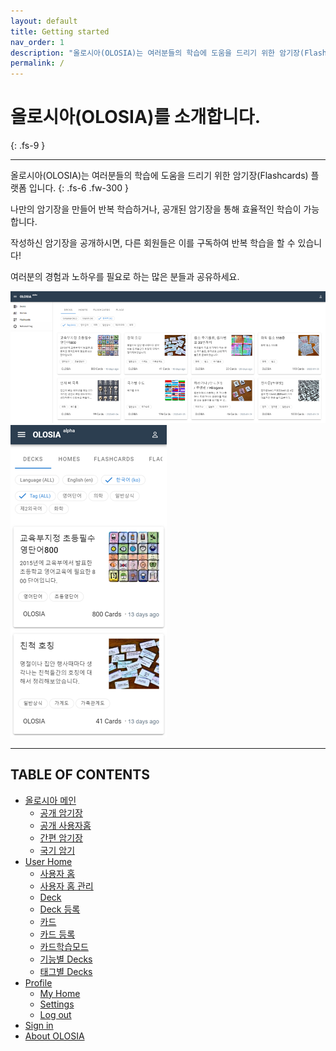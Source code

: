 ```yaml
---
layout: default
title: Getting started
nav_order: 1
description: "올로시아(OLOSIA)는 여러분들의 학습에 도움을 드리기 위한 암기장(Flashcards) 플랫폼 입니다."
permalink: /
---
```


# 올로시아(OLOSIA)를 소개합니다.
{: .fs-9 }

---

올로시아(OLOSIA)는 여러분들의 학습에 도움을 드리기 위한 암기장(Flashcards) 플랫폼 입니다.
{: .fs-6 .fw-300 }

나만의 암기장을 만들어 반복 학습하거나, 공개된 암기장을 통해 효율적인 학습이 가능합니다.

작성하신 암기장을 공개하시면, 다른 회원들은 이를 구독하여 반복 학습을 할 수 있습니다!

여러분의 경험과 노하우를 필요로 하는 많은 분들과 공유하세요.

![decks-pc](/assets/images/decks-pc.png)
![decks-mobile](/assets/images/decks-mobile.png)

---

## TABLE OF CONTENTS

- [올로시아 메인](https://olosia.github.io/docs/main)
    - [공개 암기장](https://olosia.github.io/docs/main/decks)
    - [공개 사용자홈](https://olosia.github.io/docs/main/homes)
    - [간편 암기장](https://olosia.github.io/docs/main/easy)
    - [국기 암기](https://olosia.github.io/docs/main/flag)
- [User Home](https://olosia.github.io/docs/user-home)
    - [사용자 홈](https://olosia.github.io/docs/user-home/home-main)
    - [사용자 홈 관리](https://olosia.github.io/docs/user-home/home-edit)
    - [Deck](https://olosia.github.io/docs/user-home/note-main)
    - [Deck 등록](https://olosia.github.io/docs/user-home/note-edit)
    - [카드](https://olosia.github.io/docs/user-home/card-main)
    - [카드 등록](https://olosia.github.io/docs/user-home/card-edit)
    - [카드학습모드](https://olosia.github.io/docs/user-home/today-learning)
    - [기능별 Decks](https://olosia.github.io/docs/user-home/decks-list)
    - [태그별 Decks](https://olosia.github.io/docs/user-home/tags-list)
- [Profile](https://olosia.github.io/docs/profile)
    - [My Home](https://olosia.github.io/docs/profile/my-home)
    - [Settings](https://olosia.github.io/docs/profile/user-settings)
    - [Log out](https://olosia.github.io/docs/profile/log-out)
- [Sign in](https://olosia.github.io/docs/sign-in)
- [About OLOSIA](https://olosia.github.io/docs/about/about)